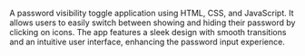 A password visibility toggle application using HTML, CSS, and JavaScript. It allows users to easily switch between showing and hiding their password by clicking on icons. The app features a sleek design with smooth transitions and an intuitive user interface, enhancing the password input experience.
